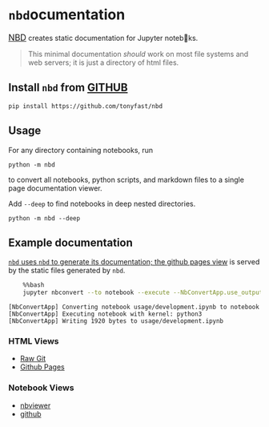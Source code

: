 
# `nbd`ocumentation 

[<big>NBD</big>](https://github.com/tonyfast/nbd) creates static documentation for Jupyter noteb👀ks. 

> This minimal documentation _should_ work on most file systems and web servers; it is just a directory of html files.

## Install `nbd` from <a href="https://github.com/tonyfast/nbd">GITHUB</a> 

    pip install https://github.com/tonyfast/nbd

## Usage

For any directory containing notebooks, run 

    python -m nbd
    
to convert all notebooks, python scripts, and markdown files to a single page documentation viewer.

Add `--deep` to find notebooks in deep nested directories.

    python -m nbd --deep

## Example documentation

[`nbd` uses `nbd` to generate its documentation; the github pages view](https://tonyfast.github.io/nbd) is served by the static files generated by `nbd`.


```bash
    %%bash
    jupyter nbconvert --to notebook --execute --NbConvertApp.use_output_suffix=False usage/development.ipynb
```

    [NbConvertApp] Converting notebook usage/development.ipynb to notebook
    [NbConvertApp] Executing notebook with kernel: python3
    [NbConvertApp] Writing 1920 bytes to usage/development.ipynb


### HTML Views

* [Raw Git](https://rawgit.com/tonyfast/nbd/master/docs/index.html)
* [Github Pages](https://tonyfast.github.io/nbd)

### Notebook Views

* [nbviewer](http://nbviewer.jupyter.org/github/tonyfast/nbd/blob/master/readme.ipynb)
* [github](https://github.com/tonyfast/nbd/blob/master/usage/readme.ipynb)
